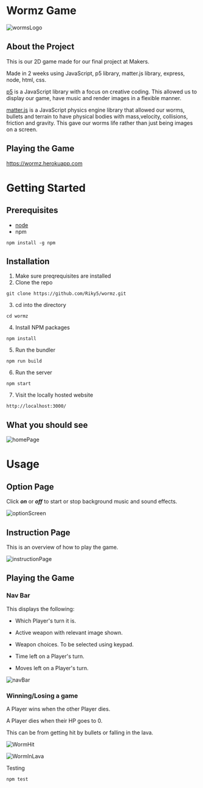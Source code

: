 # Wormz Game

![wormsLogo](https://github.com/Riky5/wormz/blob/readme/public/readMeGifs/homePage.jpeg?raw=true)

## About the Project

This is our 2D game made for our final project at Makers.

Made in 2 weeks using JavaScript, p5 library, matter.js library, express, node, html, css. 

[p5]('https://p5js.org/') is a JavaScript library with a focus on creative coding. This allowed us to display our game, have music and render images in a flexible manner. 

[matter.js]('https://brm.io/matter-js/') is a JavaScript physics engine library that allowed our worms, bullets and terrain to have physical bodies with mass,velocity, collisions, friction and gravity. This gave our worms life rather than just being images on a screen.

## Playing the Game

https://wormz.herokuapp.com

# Getting Started

## Prerequisites

- [node]('https://nodejs.org/en/download/')
- npm

```
npm install -g npm
```

## Installation

1. Make sure preqrequisites are installed
2. Clone the repo
```
git clone https://github.com/Riky5/wormz.git
```
3. cd into the directory
```
cd wormz
````
4. Install NPM packages
```
npm install
````
5. Run the bundler
```
npm run build
````
6. Run the server
```
npm start
````
7. Visit the locally hosted website
```
http://localhost:3000/
````
## What you should see

![homePage](https://github.com/Riky5/wormz/blob/readme/public/readMeGifs/homePage.jpeg?raw=true)

# Usage

## Option Page

Click ***on*** or ***off*** to start or stop background music and sound effects.

![optionScreen](https://github.com/Riky5/wormz/blob/readme/public/readMeGifs/optionScreen.png?raw=true)

## Instruction Page

This is an overview of how to play the game. 

![instructionPage](https://github.com/Riky5/wormz/blob/readme/public/readMeGifs/instructionPage.png?raw=true)

## Playing the Game

### Nav Bar

This displays the following: 

- Which Player's turn it is.

- Active weapon with relevant image shown.

- Weapon choices. To be selected using keypad.

- Time left on a Player's turn. 

- Moves left on a Player's turn.

![navBar](https://github.com/Riky5/wormz/blob/readme/public/readMeGifs/navBar.png?raw=true)

### Winning/Losing a game

A Player wins when the other Player dies.

A Player dies when their HP goes to 0. 

This can be from getting hit by bullets or falling in the lava.

![WormHit](https://github.com/Riky5/wormz/blob/readme/public/readMeGifs/worm-hit.gif?raw=true)

![WormInLava](https://github.com/Riky5/wormz/blob/readme/public/readMeGifs/fallInLava.gif?raw=true)




Testing
```
npm test
```